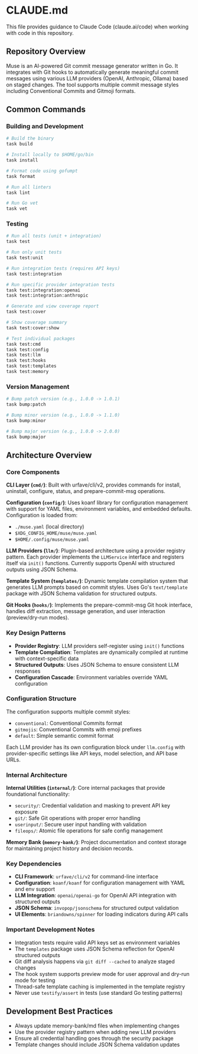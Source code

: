 # CLAUDE.md

This file provides guidance to Claude Code (claude.ai/code) when working with code in this repository.

## Repository Overview

Muse is an AI-powered Git commit message generator written in Go. It integrates with Git hooks to automatically generate meaningful commit messages using various LLM providers (OpenAI, Anthropic, Ollama) based on staged changes. The tool supports multiple commit message styles including Conventional Commits and Gitmoji formats.

## Common Commands

### Building and Development
```bash
# Build the binary
task build

# Install locally to $HOME/go/bin
task install

# Format code using gofumpt
task format

# Run all linters
task lint

# Run Go vet
task vet
```

### Testing
```bash
# Run all tests (unit + integration)
task test

# Run only unit tests
task test:unit

# Run integration tests (requires API keys)
task test:integration

# Run specific provider integration tests
task test:integration:openai
task test:integration:anthropic

# Generate and view coverage report
task test:cover

# Show coverage summary
task test:cover:show

# Test individual packages
task test:cmd
task test:config
task test:llm
task test:hooks
task test:templates
task test:memory
```

### Version Management
```bash
# Bump patch version (e.g., 1.0.0 -> 1.0.1)
task bump:patch

# Bump minor version (e.g., 1.0.0 -> 1.1.0)
task bump:minor

# Bump major version (e.g., 1.0.0 -> 2.0.0)
task bump:major
```

## Architecture Overview

### Core Components

**CLI Layer (`cmd/`)**: Built with urfave/cli/v2, provides commands for install, uninstall, configure, status, and prepare-commit-msg operations.

**Configuration (`config/`)**: Uses koanf library for configuration management with support for YAML files, environment variables, and embedded defaults. Configuration is loaded from:
- `./muse.yaml` (local directory)
- `$XDG_CONFIG_HOME/muse/muse.yaml`
- `$HOME/.config/muse/muse.yaml`

**LLM Providers (`llm/`)**: Plugin-based architecture using a provider registry pattern. Each provider implements the `LLMService` interface and registers itself via `init()` functions. Currently supports OpenAI with structured outputs using JSON Schema.

**Template System (`templates/`)**: Dynamic template compilation system that generates LLM prompts based on commit styles. Uses Go's `text/template` package with JSON Schema validation for structured outputs.

**Git Hooks (`hooks/`)**: Implements the prepare-commit-msg Git hook interface, handles diff extraction, message generation, and user interaction (preview/dry-run modes).

### Key Design Patterns

- **Provider Registry**: LLM providers self-register using `init()` functions
- **Template Compilation**: Templates are dynamically compiled at runtime with context-specific data
- **Structured Outputs**: Uses JSON Schema to ensure consistent LLM responses
- **Configuration Cascade**: Environment variables override YAML configuration

### Configuration Structure

The configuration supports multiple commit styles:
- `conventional`: Conventional Commits format
- `gitmojis`: Conventional Commits with emoji prefixes
- `default`: Simple semantic commit format

Each LLM provider has its own configuration block under `llm.config` with provider-specific settings like API keys, model selection, and API base URLs.

### Internal Architecture

**Internal Utilities (`internal/`)**: Core internal packages that provide foundational functionality:
- `security/`: Credential validation and masking to prevent API key exposure
- `git/`: Safe Git operations with proper error handling
- `userinput/`: Secure user input handling with validation
- `fileops/`: Atomic file operations for safe config management

**Memory Bank (`memory-bank/`)**: Project documentation and context storage for maintaining project history and decision records.

### Key Dependencies

- **CLI Framework**: `urfave/cli/v2` for command-line interface
- **Configuration**: `koanf/koanf` for configuration management with YAML and env support
- **LLM Integration**: `openai/openai-go` for OpenAI API integration with structured outputs
- **JSON Schema**: `invopop/jsonschema` for structured output validation
- **UI Elements**: `briandowns/spinner` for loading indicators during API calls

### Important Development Notes

- Integration tests require valid API keys set as environment variables
- The `templates` package uses JSON Schema reflection for OpenAI structured outputs
- Git diff analysis happens via `git diff --cached` to analyze staged changes
- The hook system supports preview mode for user approval and dry-run mode for testing
- Thread-safe template caching is implemented in the template registry
- Never use `testify/assert` in tests (use standard Go testing patterns)

## Development Best Practices

- Always update memory-bank/md files when implementing changes
- Use the provider registry pattern when adding new LLM providers
- Ensure all credential handling goes through the security package
- Template changes should include JSON Schema validation updates
